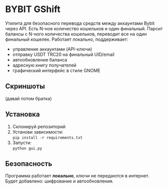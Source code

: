 # BYBIT GShift

Утилита для безопасного перевода средств между аккаунтами Bybit через API. Есть N-ное количество кошельков и один финальный. Парсит балансы с N-ного количества кошельков, переводит все на один финальный кошелек. Работает локально, поддерживает:

- управление аккаунтами (API-ключи)
- отправку USDT TRC20 на финальный UID/email
- автообновление баланса
- адресную книгу получателей
- графический интерфейс в стиле GNOME

## Скриншоты

(давай потом братка)

## Установка

1. Склонируй репозиторий
2. Установи зависимости:  
   `pip install -r requirements.txt`
3. Запусти:  
   `python gui.py`

## Безопасность

Программа работает **локально**, ключи не передаются в интернет.  
Будет добавлено: шифрование и автообновления.
